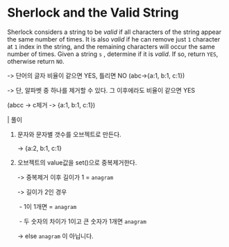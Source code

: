 # Sherlock and the Valid String

Sherlock considers a string to be *valid* if all characters of the string appear the same number of times. It is also *valid* if he can remove just `1` character at `1` index in the string, and the remaining characters will occur the same number of times. Given a string `s` , determine if it is *valid*. If so, return `YES`, otherwise return `NO`.

-> 단어의 글자 비율이 같으면 YES, 틀리면 NO (abc->{a:1, b:1, c:1})

-> 단, 알파벳 중 하나를 제거할 수 있다. 그 이후에라도 비율이 같으면 YES

(abcc -> c제거 -> {a:1, b:1, c:1})

| 풀이

1. 문자와 문자별 갯수를 오브젝트로 만든다.

   -> {a:2, b:1, c:1}

2. 오브젝트의 value값을 set()으로 중복제거한다.

   -> 중복제거 이후 길이가 1 = `anagram`

   -> 길이가 2인 경우

   ​       - 1이 1개면 = `anagram`

   ​	     - 두 숫자의 차이가 1이고 큰 숫자가 1개면 `anagram`

   -> else  `anagram` 이 아닙니다.

